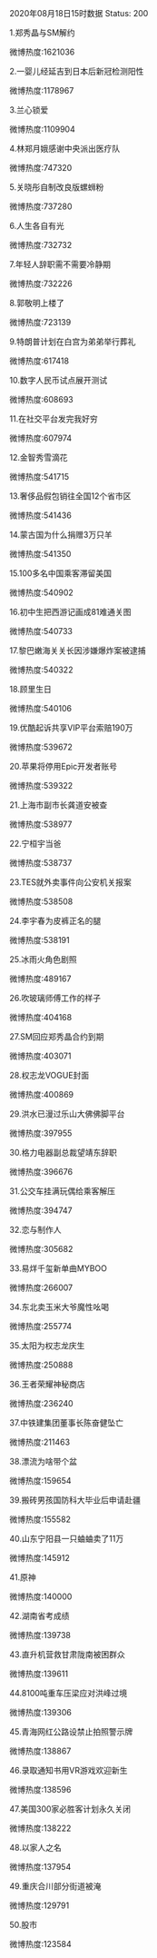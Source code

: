 2020年08月18日15时数据
Status: 200

1.郑秀晶与SM解约

微博热度:1621036

2.一婴儿经延吉到日本后新冠检测阳性

微博热度:1178967

3.兰心锁爱

微博热度:1109904

4.林郑月娥感谢中央派出医疗队

微博热度:747320

5.关晓彤自制改良版螺蛳粉

微博热度:737280

6.人生各自有光

微博热度:732732

7.年轻人辞职需不需要冷静期

微博热度:732226

8.郭敬明上楼了

微博热度:723139

9.特朗普计划在白宫为弟弟举行葬礼

微博热度:617418

10.数字人民币试点展开测试

微博热度:608693

11.在社交平台发完我好穷

微博热度:607974

12.金智秀雪滴花

微博热度:541715

13.奢侈品假包销往全国12个省市区

微博热度:541436

14.蒙古国为什么捐赠3万只羊

微博热度:541350

15.100多名中国乘客滞留美国

微博热度:540902

16.初中生把西游记画成81难通关图

微博热度:540733

17.黎巴嫩海关关长因涉嫌爆炸案被逮捕

微博热度:540322

18.顾里生日

微博热度:540106

19.优酷起诉共享VIP平台索赔190万

微博热度:539672

20.苹果将停用Epic开发者账号

微博热度:539322

21.上海市副市长龚道安被查

微博热度:538977

22.宁桓宇当爸

微博热度:538737

23.TES就外卖事件向公安机关报案

微博热度:538508

24.李宇春为皮裤正名的腿

微博热度:538191

25.冰雨火角色剧照

微博热度:489167

26.吹玻璃师傅工作的样子

微博热度:404168

27.SM回应郑秀晶合约到期

微博热度:403071

28.权志龙VOGUE封面

微博热度:400869

29.洪水已漫过乐山大佛佛脚平台

微博热度:397955

30.格力电器副总裁望靖东辞职

微博热度:396676

31.公交车挂满玩偶给乘客解压

微博热度:394747

32.恋与制作人

微博热度:305682

33.易烊千玺新单曲MYBOO

微博热度:266007

34.东北卖玉米大爷魔性吆喝

微博热度:255774

35.太阳为权志龙庆生

微博热度:250888

36.王者荣耀神秘商店

微博热度:236240

37.中铁建集团董事长陈奋健坠亡

微博热度:211463

38.漂流为啥带个盆

微博热度:159654

39.搬砖男孩国防科大毕业后申请赴疆

微博热度:155582

40.山东宁阳县一只蛐蛐卖了11万

微博热度:145912

41.原神

微博热度:140000

42.湖南省考成绩

微博热度:139738

43.直升机营救甘肃陇南被困群众

微博热度:139611

44.8100吨重车压梁应对洪峰过境

微博热度:139306

45.青海网红公路设禁止拍照警示牌

微博热度:138867

46.录取通知书用VR游戏欢迎新生

微博热度:138596

47.美国300家必胜客计划永久关闭

微博热度:138222

48.以家人之名

微博热度:137954

49.重庆合川部分街道被淹

微博热度:129791

50.股市

微博热度:123584

